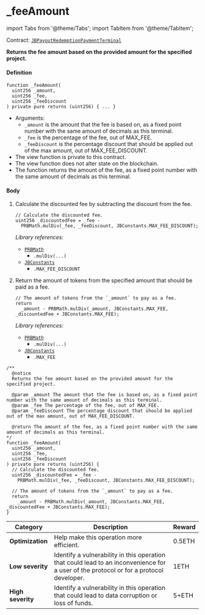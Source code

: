 # _feeAmount

import Tabs from '@theme/Tabs';
import TabItem from '@theme/TabItem';

Contract: [`JBPayoutRedemptionPaymentTerminal`](/api/contracts/or-abstract/jbpayoutredemptionpaymentterminal/README.md)​‌

<Tabs>
<TabItem value="Step by step" label="Step by step">

**Returns the fee amount based on the provided amount for the specified project.**

#### Definition

```
function _feeAmount(
  uint256 _amount,
  uint256 _fee,
  uint256 _feeDiscount
) private pure returns (uint256) { ... }
```

* Arguments:
  * `_amount` is the amount that the fee is based on, as a fixed point number with the same amount of decimals as this terminal.
  * `_fee` is the percentage of the fee, out of MAX_FEE.
  * `_feeDiscount` is the percentage discount that should be applied out of the max amount, out of MAX_FEE_DISCOUNT.
* The view function is private to this contract.
* The view function does not alter state on the blockchain.
* The function returns the amount of the fee, as a fixed point number with the same amount of decimals as this terminal.

#### Body

1.  Calculate the discounted fee by subtracting the discount from the fee.

    ```
    // Calculate the discounted fee.
    uint256 _discountedFee = _fee -
      PRBMath.mulDiv(_fee, _feeDiscount, JBConstants.MAX_FEE_DISCOUNT);
    ```

    _Library references:_

    * [`PRBMath`](https://github.com/hifi-finance/prb-math/blob/main/contracts/PRBMath.sol)
      * `.mulDiv(...)`
    * [`JBConstants`](/api/libraries/jbconstants.md)
      * `.MAX_FEE_DISCOUNT`
2.  Return the amount of tokens from the specified amount that should be paid as a fee.

    ```
    // The amount of tokens from the `_amount` to pay as a fee.
    return
      _amount - PRBMath.mulDiv(_amount, JBConstants.MAX_FEE, _discountedFee + JBConstants.MAX_FEE);
    ```

    _Library references:_

    * [`PRBMath`](https://github.com/hifi-finance/prb-math/blob/main/contracts/PRBMath.sol)
      * `.mulDiv(...)`
    * [`JBConstants`](/api/libraries/jbconstants.md)
      * `.MAX_FEE`

</TabItem>

<TabItem value="Code" label="Code">

```
/** 
  @notice 
  Returns the fee amount based on the provided amount for the specified project.

  @param _amount The amount that the fee is based on, as a fixed point number with the same amount of decimals as this terminal.
  @param _fee The percentage of the fee, out of MAX_FEE. 
  @param _feeDiscount The percentage discount that should be applied out of the max amount, out of MAX_FEE_DISCOUNT.

  @return The amount of the fee, as a fixed point number with the same amount of decimals as this terminal.
*/
function _feeAmount(
  uint256 _amount,
  uint256 _fee,
  uint256 _feeDiscount
) private pure returns (uint256) {
  // Calculate the discounted fee.
  uint256 _discountedFee = _fee -
    PRBMath.mulDiv(_fee, _feeDiscount, JBConstants.MAX_FEE_DISCOUNT);

  // The amount of tokens from the `_amount` to pay as a fee.
  return
    _amount - PRBMath.mulDiv(_amount, JBConstants.MAX_FEE, _discountedFee + JBConstants.MAX_FEE);
}
```

</TabItem>

<TabItem value="Bug bounty" label="Bug bounty">

| Category          | Description                                                                                                                            | Reward |
| ----------------- | -------------------------------------------------------------------------------------------------------------------------------------- | ------ |
| **Optimization**  | Help make this operation more efficient.                                                                                               | 0.5ETH |
| **Low severity**  | Identify a vulnerability in this operation that could lead to an inconvenience for a user of the protocol or for a protocol developer. | 1ETH   |
| **High severity** | Identify a vulnerability in this operation that could lead to data corruption or loss of funds.                                        | 5+ETH  |

</TabItem>
</Tabs>
